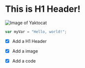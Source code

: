 # This is H1 Header!
![Image of Yaktocat](https://octodex.github.com/images/yaktocat.png)
``` javascript
var myVar = "Hello, world!";
```
- [X] Add a H1 Header
- [X] Add a image
- [X] Add a code


